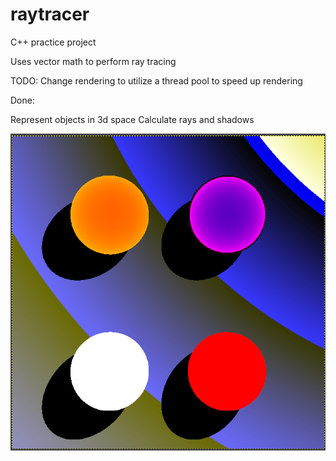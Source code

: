 # raytracer

C++ practice project

Uses vector math to perform ray tracing

TODO:
Change rendering to utilize a thread pool to speed up rendering

Done:

Represent objects in 3d space
Calculate rays and shadows

![header image](/raytracer3/output.png)
